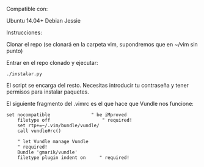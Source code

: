 Compatible con:

Ubuntu 14.04+
Debian Jessie

Instrucciones:

Clonar el repo (se clonará en la carpeta vim, supondremos que en ~/vim sin punto)

Entrar en el repo clonado y ejecutar:

```
./instalar.py
```
El script se encarga del resto. Necesitas introducir tu contraseña y tener
permisos para instalar paquetes. 

El siguiente fragmento del .vimrc es el que hace que Vundle nos funcione:

```
set nocompatible               " be iMproved
    filetype off                   " required!
    set rtp+=~/.vim/bundle/vundle/
    call vundle#rc()

    " let Vundle manage Vundle
    " required! 
    Bundle 'gmarik/vundle'
    filetype plugin indent on     " required!
```
